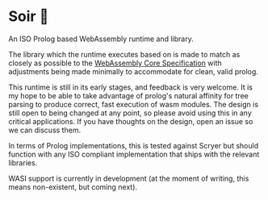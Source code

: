 # Soir 🌆

An ISO Prolog based WebAssembly runtime and library.

The library which the runtime executes based on is made to match as closely as
possible to the
[WebAssembly Core Specification](https://webassembly.github.io/spec/core/) with
adjustments being made minimally to accommodate for clean, valid prolog.

This runtime is still in its early stages, and feedback is very welcome. It is
my hope to be able to take advantage of prolog's natural affinity for tree
parsing to produce correct, fast execution of wasm modules. The design is still
open to being changed at any point, so please avoid using this in any critical
applications. If you have thoughts on the design, open an issue so we can
discuss them.

In terms of Prolog implementations, this is tested against Scryer but should
function with any ISO compliant implementation that ships with the relevant
libraries.

WASI support is currently in development (at the moment of writing, this means
non-existent, but coming next).
